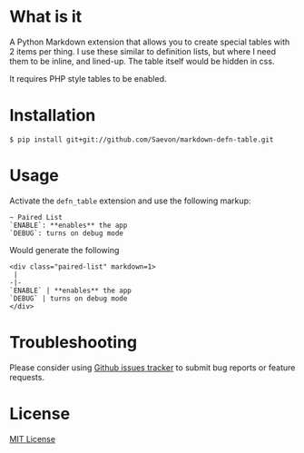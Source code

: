 What is it
==========

A Python Markdown extension that allows you to create special tables with 2 items per thing. I use these similar to definition lists, but where I need them to be inline, and lined-up. The table itself would be hidden in css.

It requires PHP style tables to be enabled.

# Installation

    $ pip install git+git://github.com/Saevon/markdown-defn-table.git

# Usage

Activate the `defn_table` extension and use the following markup:

```
~ Paired List
`ENABLE`: **enables** the app
`DEBUG`: turns on debug mode
```

Would generate the following

```
<div class="paired-list" markdown=1>
 |
-|-
`ENABLE` | **enables** the app
`DEBUG` | turns on debug mode
</div>
```



# Troubleshooting

Please consider using [Github issues tracker](http://github.com/Saevon/markdown-defn-table/issues) to submit bug reports or feature requests.


# License

[MIT License](http://www.opensource.org/licenses/mit-license.php)
